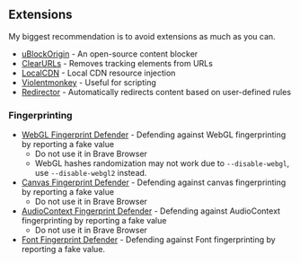 ## Extensions
My biggest recommendation is to avoid extensions as much as you can.

* [uBlockOrigin](https://chrome.google.com/webstore/detail/ublock-origin/cjpalhdlnbpafiamejdnhcphjbkeiagm) - An open-source content blocker
* [ClearURLs](https://github.com/ClearURLs/Addon/releases) - Removes tracking elements from URLs
* [LocalCDN](https://chrome.google.com/webstore/detail/localcdn/njdfdhgcmkocbgbhcioffdbicglldapd) - Local CDN resource injection
* [Violentmonkey](https://chrome.google.com/webstore/detail/violentmonkey/jinjaccalgkegednnccohejagnlnfdag) - Useful for scripting
* [Redirector](https://chrome.google.com/webstore/detail/redirector/ocgpenflpmgnfapjedencafcfakcekcd) - Automatically redirects content based on user-defined rules

### Fingerprinting
* [WebGL Fingerprint Defender](https://chrome.google.com/webstore/detail/webgl-fingerprint-defende/olnbjpaejebpnokblkepbphhembdicik) - Defending against WebGL fingerprinting by reporting a fake value
	* Do not use it in Brave Browser
	* WebGL hashes randomization may not work due to `--disable-webgl`, use `--disable-webgl2` instead. 
* [Canvas Fingerprint Defender](https://chrome.google.com/webstore/detail/canvas-fingerprint-defend/lanfdkkpgfjfdikkncbnojekcppdebfp) - Defending against canvas fingerprinting by reporting a fake value
	* Do not use it in Brave Browser
* [AudioContext Fingerprint Defender](https://chrome.google.com/webstore/detail/audiocontext-fingerprint/pcbjiidheaempljdefbdplebgdgpjcbe) - Defending against AudioContext fingerprinting by reporting a fake value
	* Do not use it in Brave Browser
* [Font Fingerprint Defender](https://chrome.google.com/webstore/detail/font-fingerprint-defender/fhkphphbadjkepgfljndicmgdlndmoke) - Defending against Font fingerprinting by reporting a fake value.

